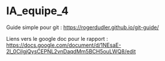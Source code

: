 # IA_equipe_4

Guide simple pour git : https://rogerdudler.github.io/git-guide/

Liens vers le google doc pour le rapport : https://docs.google.com/document/d/1NEsaE-2I_0CilgjQysCEPNL2vnDaqdMm5BCH5ouLWQ8/edit

